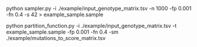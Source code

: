 python sampler.py -i ./example/input_genotype_matrix.tsv -n 1000 -fp 0.001 -fn 0.4 -s 42 > example_sample.sample

python partition_function.py -i ./example/input_genotype_matrix.tsv -t example_sample.sample -fp 0.001 -fn 0.4 -sm ./example/mutations_to_score_matrix.tsv
